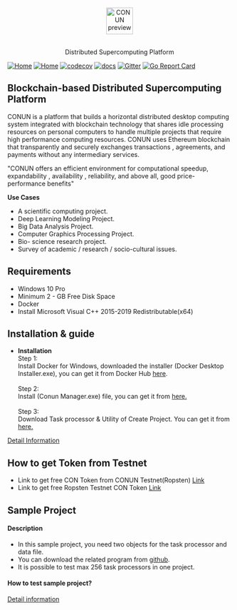 <br>
<p align="center">
  <img alt="CONUN preview" src="https://conun.io/img/conun_logo_big.png" height="60" />
  <br><br>
  <p align="center">Distributed Supercomputing Platform</p>
</p>

[![Home](https://travis-ci.org/sonm-io/core.svg?branch=master)](https://conun.io/)
[![Home](https://ci.appveyor.com/api/projects/status/01d7cpccwi8scwqp/branch/master?svg=true)](https://ci.appveyor.com/project/Sokel/core/branch/master)
[![codecov](https://codecov.io/gh/sonm-io/core/branch/master/graph/badge.svg)](https://codecov.io/gh/sonm-io/core)
[![docs](https://svg-badge.appspot.com/badge/docs/ready?color=1578b6)](https://docs.sonm.io/getting-started)
[![Gitter](https://badges.gitter.im/Join%20Chat.svg)](https://gitter.im/sonm-io_core/Lobby?utm_source=share-link&utm_medium=link&utm_campaign=share-link)
[![Go Report Card](https://goreportcard.com/badge/github.com/sonm-io/core)](https://goreportcard.com/report/github.com/sonm-io/core)

## Blockchain-based Distributed Supercomputing Platform
  CONUN is a platform that builds a horizontal distributed desktop computing   system integrated with blockchain technology that shares idle processing resources on personal computers to handle multiple projects that require high performance computing resources. CONUN uses Ethereum blockchain that transparently and securely exchanges transactions , agreements, and payments without any intermediary services.

"CONUN offers an efficient environment for computational speedup, expandability , availability , reliability, and above all, good price-performance benefits"

**Use Cases**
  * A scientific computing project.
  * Deep Learning Modeling Project.
  * Big Data Analysis Project.
  * Computer Graphics Processing Project.
  * Bio- science research project.
  * Survey of academic / research / socio-cultural issues.

## Requirements
- Windows 10 Pro
- Minimum 2 - GB Free Disk Space
- Docker
- Install Microsoft Visual C++ 2015-2019 Redistributable(x64)

## Installation & guide
  * **Installation**<br>
  Step 1:<br> 
  Install Docker for Windows, downloaded the installer (Docker Desktop Installer.exe), you can get it from Docker Hub  [here](https://hub.docker.com/editions/community/docker-ce-desktop-windows/).<br><br>
  Step 2:<br>
   Install (Conun Manager.exe) file, you can get it from [here.](https://docs.conun.io/)<br><br>
  Step 3:<br>
   Download Task processor & Utility of Create Project.
  You can get it from [here.](https://docs.conun.io/)<br>
  
  
  [Detail Information](http://www.docs.conun.io)

## How to get Token from Testnet
* Link to get free CON Token from CONUN Testnet(Ropsten) [Link](https://faucet.ropsten.be/)<br>
* Link to get free Ropsten Testnet CON Token [Link](http://www.etc.conun.io) 
  
## Sample Project
#### Description
-	In this sample project, you need two objects for the task processor and data file.
-	You can download the related program from [github](https://github.com/CONUN-Global/CONUN).
-	It is possible to test max 256 task processors in one project.

#### How to test sample project?
[Detail information](https://docs.conun.io/)



